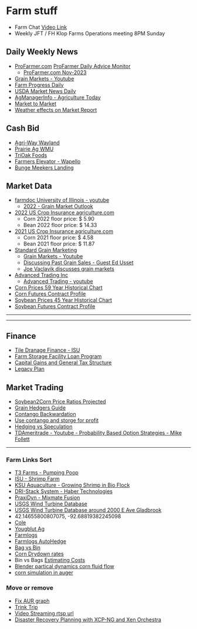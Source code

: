 # Farm stuff

- Farm Chat [Video Link](https://meet.google.com/efv-bzzx-pqa)
- Weekly JFT / FH Klop Farms Operations meeting 8PM Sunday
  
## Daily Weekly News
- [ProFarmer.com](https://www.profarmer.com/) [ProFarmer Daily Advice Monitor](https://www.profarmer.com/news/advice-monitor/pro-farmers-daily-advice-monitor)
    - [ProFarmer.com Nov-2023](https://cdn.farmjournal.com/2023-11/Pro%20Farmer%20-%20November%2011,%202023.pdf)
- [Grain Markets - Youtube](https://www.youtube.com/channel/UCcy6azn7vrHgCC-tDMnk6FQ/videos)
- [Farm Progress Daily](https://www.youtube.com/user/FarmProgressDaily/videos)
- [USDA Market News Daily](https://www.ams.usda.gov/mnreports/nw_gr110.txt)
- [AgManagerInfo - Agriculture Today](https://www.youtube.com/user/AgManagerInfo/videos)
- [Market to Market](https://www.youtube.com/c/MarkettoMarket/videos)
- [Weather effects on Market Report](https://www.youtube.com/channel/UCSL03vbUSjnqnFGD7oBpaiw/videos)

## Cash Bid 
- [Agri-Way Wayland](https://www.agriwaypartners.com/)
- [Prairie Ag WMU](https://prairieagcommodities.com/)
- [TriOak Foods](https://trioak.com/grain/bids/iowa/)
- [Farmers Elevator - Wapello](https://farmerseande.com/)
- [Bunge Meekers Landing](https://www.bungeservices.com/irj/portal/anonymous?NavigationTarget=navurl://ecaba8d422883e7dbde99a395f51fb0c#Corn)

## Market Data
- [farmdoc University of Illinois - youtube](https://www.youtube.com/user/farmdocvideo/videos)
    - [2022 - Grain Market Outlook](https://www.youtube.com/watch?v=xSba_pF5sQ8)
- [2022 US Crop Insurance agriculture.com](https://www.agriculture.com/markets)
    - Corn 2022 floor price: $  5.90
    - Bean 2022 floor price: $ 14.33
- [2021 US Crop Insurance agriculture.com](https://www.agriculture.com/markets/newswire/us-crop-insurance-price-guarantees-point-to-higher-soy-corn-acres)
    - Corn 2021 floor price: $  4.58
    - Bean 2021 floor price: $ 11.87
- [Standard Grain Marketing](https://www.standardgrain.com/grain-marketing-plan/)
    - [Grain Markets - Youtube](https://www.youtube.com/channel/UCcy6azn7vrHgCC-tDMnk6FQ/videos)
    - [Discussing Past Grain Sales - Guest Ed Usset](https://www.youtube.com/watch?v=CBj5NUVerwk)
    - [Joe Vaclavik discusses grain markets](https://www.standardgrain.com/podcast/)
- [Advanced Trading Inc](tbd)
    - [Advanced Trading - youtube](https://www.youtube.com/c/AdvanceTradingIncBloomington/videos)
- [Corn Prices 59 Year Historical Chart](https://www.macrotrends.net/2532/corn-prices-historical-chart-data)
- [Corn Futures Contract Profile](https://www.barchart.com/futures/quotes/ZC*0/profile)
- [Soybean Prices 45 Year Historical Chart](https://www.macrotrends.net/2531/soybean-prices-historical-chart-data)
- [Soybean Futures Contract Profile](https://www.barchart.com/futures/quotes/ZS*0/profile)

---
---
## Finance
- [Tile Dranage Finance - ISU](https://www.extension.iastate.edu/agdm/wholefarm/html/c2-90.html)
- [Farm Storage Facility Loan Program](https://www.fsa.usda.gov/programs-and-services/price-support/facility-loans/farm-storage/)
- [Capital Gains and General Tax Structure](https://youtu.be/ezPs4ibFsNU?t=3264)
- [Legacy Plan](https://www.agweb.com/article/5-minute-succession-plan)

## Market Trading
- [Soybean2Corn Price Ratios Projected](https://farmdocdaily.illinois.edu/2017/03/relationships-of-soybean-to-corn-price-ratios.html)
- [Grain Hedgers Guide](https://www.cmegroup.com/trading/agricultural/files/grain-oilseed-hedgers-guide.pdf)
- [Contango Backwardation](https://www.investopedia.com/articles/07/contango_backwardation.asp)
- [Use contango and storge for profit](https://www.investopedia.com/ask/answers/041315/how-can-traders-use-contango-take-advantage-storage-shortage-crude-oil.asp)
- [Hedging vs Speculation](https://www.investopedia.com/ask/answers/difference-between-hedging-and-speculation/)
- [TDAmeritrade - Youtube - Probability Based Option Strategies - Mike Follett](https://www.youtube.com/watch?v=s1Gj8mM-csw)

---
### Farm Links Sort
- [T3 Farms - Pumping Poop](http://blog.christrees.com/farm/T3Farms/)
- [ISU - Shrimp Farm](https://www.amestrib.com/story/business/agricultural/2020/09/25/midland-co-aquaculture-iowa-state-grad-starts-shrimp-farm-former-story-city-outlet-mall/3510095001/)
- [KSU Aquaculture - Growing Shrimp in Bio Flock](https://www.youtube.com/watch?v=IwbDqB0C_-Y)
- [DRI-Stack System - Haber Technologies](https://www.drycorn.com/)
- [PraxiDyn - Mixmate Fusion](https://www.praxidyn.com/)
- [USGS Wind Turbine Database](https://eerscmap.usgs.gov/uswtdb/)
- [USGS Wind Turbine Database around 2000 E Ave Gladbrook](https://eerscmap.usgs.gov/uswtdb/viewer/#10.63/42.1426/-92.7044)
- 42.14655800807075, -92.68819382245098
- [Cole](https://www.google.com/maps/dir//42.1462716,-92.6876252/@42.1462576,-92.6875967,180m/data=!3m1!1e3!4m2!4m1!3e0)
- [Yougblut Ag](https://www.youngblutag.com/)
- [Farmlogs](https://farmlogs.com/)
- [Farmlogs AutoHedge](https://www.autohedgegrain.com/)
- [Bag vs Bin](https://extension.tennessee.edu/publications/Documents/W1060.pdf)
- [Corn Drydown rates](https://www.goldcountryseed.com/en-us/agronomy-library/corn-weights-drydown-rates.html#:~:text=The%20optimum%20harvest%20moisture%20content,is%20around%2023%20to%2025%25.&text=At%20this%20moisture%20content%20range,1%20to%202%25%2Fday.)
- Bin vs Bags [Estimating Costs](https://extension.tennessee.edu/publications/Documents/W1060.pdf)
- [Blender partical dynamics corn fluid flow](https://docs.blender.org/manual/en/2.80/physics/fluid/types/particle.html)
- [corn simulation in auger](https://elibrary.asabe.org/abstract.asp?aid=47268)

### Move or remove
- [Fix AUR graph](https://www.wachete.com/wachet/?share=TWQQQQR92C8T2CLPVNL5EL8J3F3HUVDYBBLGZ8AAENJJN9ZVN4TWRYPZBJN3MJ5PC25RPD787AVDGS3TDD4BM7NX9DT6PCFRCG44RHSDKNYMR47AWA3J564PKXF9C33JAKW9UTUYUGWEJ34SN6B9YLS3GZQSPLPVXL2RCQXCT57J6Q4AMDG9C47HKYN2MJ7K9XRFWQ4MQSH575S4V27JWZZ2VUCFDM4VWF4T4SRJHWJZSTQQQQQEJJAJCQB53RB4M6ZK8LNUSVJ8G5LNA4TUQXZDPCJCWPV2VERPQ4Z)
- [Trink Trip](https://www.amazon.com/photos/groups/RvV85izMQFmuS4DTPSa68g?messageAcntMismatch=true&ref_=pe_3384220_286969100_AP_S_G_AJ_CTA_sharing&contentType=comments&pageIndex=0)
- [Video Streaming rtsp url](https://community.geniusvision.net/platform/cprndr/manurtsp/1972813240772242692)
- [Disaster Recovery Planning with XCP-NG and Xen Orchestra](https://www.youtube.com/watch?v=26hiuEVya50)
